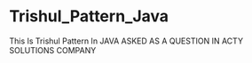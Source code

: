 # Trishul_Pattern_Java
This Is Trishul Pattern In JAVA
ASKED AS A QUESTION IN ACTY SOLUTIONS COMPANY

